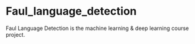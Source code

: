 # Faul_language_detection
Faul Language Detection is the machine learning &amp; deep learning course project.
